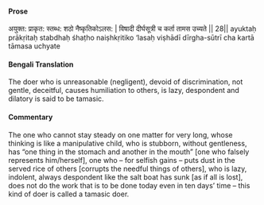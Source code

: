 #### Prose 

अयुक्त: प्राकृत: स्तब्ध: शठो नैष्कृतिकोऽलस: |
विषादी दीर्घसूत्री च कर्ता तामस उच्यते || 28||
ayuktaḥ prākṛitaḥ stabdhaḥ śhaṭho naiṣhkṛitiko ‘lasaḥ
viṣhādī dīrgha-sūtrī cha kartā tāmasa uchyate

 #### Bengali Translation 

The doer who is unreasonable (negligent), devoid of discrimination, not gentle, deceitful, causes humiliation to others, is lazy, despondent and dilatory is said to be tamasic.

 #### Commentary 

The one who cannot stay steady on one matter for very long, whose thinking is like a manipulative child, who is stubborn, without gentleness, has “one thing in the stomach and another in the mouth” [one who falsely represents him/herself], one who – for selfish gains – puts dust in the served rice of others [corrupts the needful things of others], who is lazy, indolent, always despondent like the salt boat has sunk [as if all is lost], does not do the work that is to be done today even in ten days’ time – this kind of doer is called a tamasic doer.